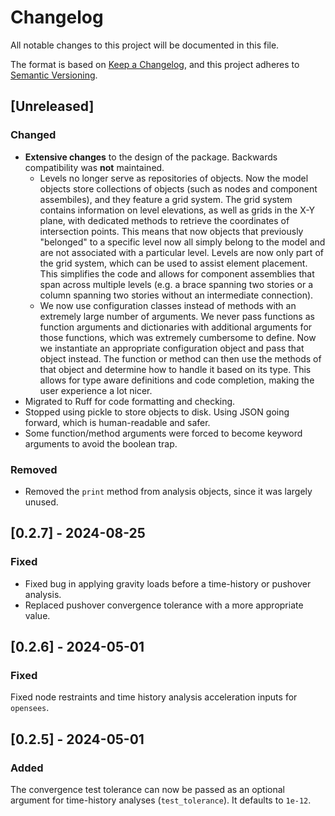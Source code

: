 # Changelog

All notable changes to this project will be documented in this file.

The format is based on [Keep a Changelog](https://keepachangelog.com/en/1.0.0/),
and this project adheres to [Semantic Versioning](https://semver.org/spec/v2.0.0.html).

## [Unreleased]

### Changed

- **Extensive changes** to the design of the package. Backwards compatibility was **not** maintained.
  - Levels no longer serve as repositories of objects. Now the model objects store collections of objects (such as nodes and component assembiles), and they feature a grid system. The grid system contains information on level elevations, as well as grids in the X-Y plane, with dedicated methods to retrieve the coordinates of intersection points. This means that now objects that previously "belonged" to a specific level now all simply belong to the model and are not associated with a particular level. Levels are now only part of the grid system, which can be used to assist element placement. This simplifies the code and allows for component assemblies that span across multiple levels (e.g. a brace spanning two stories or a column spanning two stories without an intermediate connection).
  - We now use configuration classes instead of methods with an extremely large number of arguments. We never pass functions as function arguments and dictionaries with additional arguments for those functions, which was extremely cumbersome to define. Now we instantiate an appropriate configuration object and pass that object instead. The function or method can then use the methods of that object and determine how to handle it based on its type. This allows for type aware definitions and code completion, making the user experience a lot nicer.
- Migrated to Ruff for code formatting and checking.
- Stopped using pickle to store objects to disk. Using JSON going forward, which is human-readable and safer.
- Some function/method arguments were forced to become keyword arguments to avoid the boolean trap.

### Removed

- Removed the `print` method from analysis objects, since it was largely unused.

## [0.2.7] - 2024-08-25

### Fixed

- Fixed bug in applying gravity loads before a time-history or pushover analysis.
- Replaced pushover convergence tolerance with a more appropriate value.

## [0.2.6] - 2024-05-01

### Fixed

Fixed node restraints and time history analysis acceleration inputs for `opensees`.

## [0.2.5] - 2024-05-01

### Added

The convergence test tolerance can now be passed as an optional argument for time-history analyses (`test_tolerance`). It defaults to `1e-12`.

